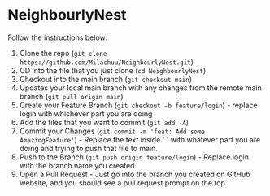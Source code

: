 # NeighbourlyNest 

Follow the instructions below:

1. Clone the repo (`git clone https://github.com/Milachuu/NeighbourlyNest.git`)
2. CD into the file that you just clone (`cd NeighbourlyNest`) 
3. Checkout into the main branch (`git checkout main`)
4. Updates your local main branch with any changes from the remote main branch (`git pull origin main`)
5. Create your Feature Branch (`git checkout -b feature/login`)    - replace login with whichever part you are doing
6. Add the files that you want to commit (`git add -A`) 
7. Commit your Changes (`git commit -m 'feat: Add some AmazingFeature'`)  - Replace the text inside ' ' with whatever part you are doing and trying to push that file to main.
8. Push to the Branch (`git push origin feature/login`) - Replace login with the branch name you created 
9. Open a Pull Request - Just go into the branch you created on GitHub website, and you should see a pull request prompt on the top

